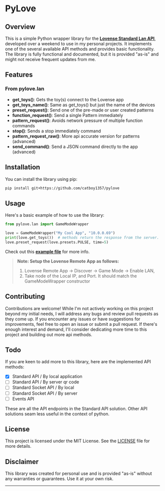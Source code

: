 # PyLove

## Overview

This is a simple Python wrapper library for the **[Lovense Standard Lan API](https://developer.lovense.com/docs/standard-solutions/standard-api.html#game-mode)**, developed over a weekend to use in my personal projects. It implements one of the several available API methods and provides basic functionality. The library is fully functional and documented, but it is provided "as-is" and might not receive frequent updates from me.

## Features

### **From pylove.lan**

- **get_toys()**: Gets the toy(s) connect to the Lovense app
- **get_toys_name()**: Same as get_toys() but just the name of the devices
- **preset_request()**: Send one of the pre-made or user created patterns
- **function_request()**: Send a single Pattern immediately
- **pattern_request()**: Avoids network pressure of multiple function commands
- **stop()**: Sends a stop immediately command
- **pattern_request_raw()**: More api accurate version for patterns (advanced)
- **send_command()**: Send a JSON command directly to the app (advanced)

## Installation

You can install the library using pip:

```bash
pip install git+https://github.com/catboy1357/pylove
```

## Usage

Here's a basic example of how to use the library:

```python
from pylove.lan import GameModeWrapper

love = GameModeWrapper("My Cool App", "10.0.0.69")
print(love.get_toys())  # methods return the response from the server.
love.preset_request(love.presets.PULSE, time=5)
```

Check out this **[example file](https://github.com/catboy1357/pylove/blob/main/gamemode_example.py)** for more info.

> **Note: Setup the Lovense Remote App as follows:**
>
> 1. Lovense Remote App -> Discover -> Game Mode -> Enable LAN,
> 2. Take node of the Local IP, and Port. It should match the GameModeWrapper constructor

## Contributing

Contributions are welcome! While I'm not actively working on this project beyond my initial needs, I will address any bugs and review pull requests as they come up. If you encounter any issues or have suggestions for improvements, feel free to open an issue or submit a pull request. If there's enough interest and demand, I'll consider dedicating more time to this project and building out more api methods.

## Todo

If you are keen to add more to this library, here are the implemented API methods:

- [x] Standard API / By local application
- [ ] Standard API / By server qr code
- [ ] Standard Socket API / By local
- [ ] Standard Socket API / By server
- [ ] Events API

These are all the API endpoints in the Standard API solution. Other API solutions seam less useful in the context of python.

## License

This project is licensed under the MIT License. See the [LICENSE](https://github.com/catboy1357/pylove/blob/main/LICENSE) file for more details.

## Disclaimer

This library was created for personal use and is provided "as-is" without any warranties or guarantees. Use it at your own risk.

---
